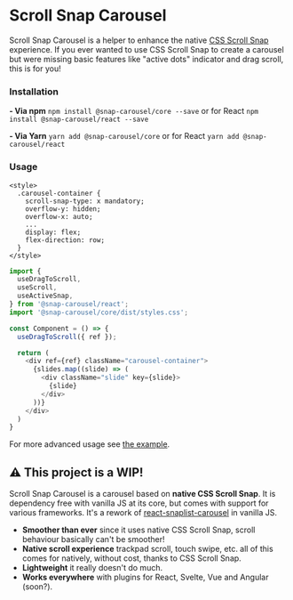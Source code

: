 # Scroll Snap Carousel

Scroll Snap Carousel is a helper to enhance the native [CSS Scroll Snap](https://developer.mozilla.org/en-US/docs/Web/CSS/CSS_Scroll_Snap) experience. If you ever wanted to use CSS Scroll Snap to create a carousel but were missing basic features like "active dots" indicator and drag scroll, this is for you!

### Installation

**- Via npm**
`npm install @snap-carousel/core --save` or for React `npm install @snap-carousel/react --save`

**- Via Yarn**
`yarn add @snap-carousel/core` or for React `yarn add @snap-carousel/react`

### Usage

```
<style>
  .carousel-container {
    scroll-snap-type: x mandatory;
    overflow-y: hidden;
    overflow-x: auto;
    ...
    display: flex;
    flex-direction: row;
  }
</style>
```

```js
import {
  useDragToScroll,
  useScroll,
  useActiveSnap,
} from '@snap-carousel/react';
import '@snap-carousel/core/dist/styles.css';

const Component = () => {
  useDragToScroll({ ref });

  return (
    <div ref={ref} className="carousel-container">
      {slides.map((slide) => (
        <div className="slide" key={slide}>
          {slide}
        </div>
      ))}
    </div>
  )
}
```

For more advanced usage see [the example](https://github.com/Grsmto/scroll-snap-carousel/blob/master/packages/examples/index.js).

## :warning: This project is a WIP!

Scroll Snap Carousel is a carousel based on **native CSS Scroll Snap**.
It is dependency free with vanilla JS at its core, but comes with support for various frameworks.
It's a rework of [react-snaplist-carousel](https://github.com/luispuig/react-snaplist-carousel) in vanilla JS.

- **Smoother than ever** since it uses native CSS Scroll Snap, scroll behaviour basically can't be smoother!
- **Native scroll experience** trackpad scroll, touch swipe, etc. all of this comes for natively, without cost, thanks to CSS Scroll Snap.
- **Lightweight** it really doesn't do much.
- **Works everywhere** with plugins for React, Svelte, Vue and Angular (soon?).
